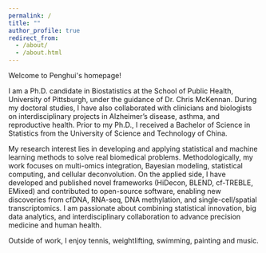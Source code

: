 ```yaml
---
permalink: /
title: ""
author_profile: true
redirect_from: 
  - /about/
  - /about.html
---
```


Welcome to Penghui's homepage! 

I am a Ph.D. candidate in Biostatistics at the School of Public Health, University of Pittsburgh, under the guidance of Dr. Chris McKennan. During my doctoral studies, I have also collaborated with clinicians and biologists on interdisciplinary projects in Alzheimer’s disease, asthma, and reproductive health. Prior to my Ph.D., I received a Bachelor of Science in Statistics from the University of Science and Technology of China.

My research interest lies in developing and applying statistical and machine learning methods to solve real biomedical problems. Methodologically, my work focuses on multi-omics integration, Bayesian modeling, statistical computing, and cellular deconvolution. On the applied side, I have developed and published novel frameworks (HiDecon, BLEND, cf-TREBLE, EMixed) and contributed to open-source software, enabling new discoveries from cfDNA, RNA-seq, DNA methylation, and single-cell/spatial transcriptomics. I am passionate about combining statistical innovation, big data analytics, and interdisciplinary collaboration to advance precision medicine and human health.

Outside of work, I enjoy tennis, weightlifting, swimming, painting and music.



